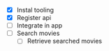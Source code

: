 - [x] Instal tooling
- [x] Register api
- [ ] Integrate in app
- [ ] Search movies
  - [ ] Retrieve searched movies
